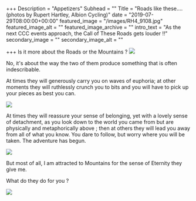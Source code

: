 +++
Description = "Appetizers"
Subhead = ""
Title = "Roads like these.... (photos by Rupert Hartley, Albion Cycling)"
date = "2019-07-29T08:00:00+00:00"
featured_image = "/images/RH4_9108.jpg"
featured_image_alt = ""
featured_image_archive = ""
intro_text = "As the next CCC events approach, the Call of These Roads gets louder !!"
secondary_image = ""
secondary_image_alt = ""

+++
Is it more about the Roads or the Mountains ? ![](/images/RH5D7386.jpg)

No, it's about the way the two of them produce something that is often indescribable.

At times they will generously carry you on waves of euphoria; at other moments they will ruthlessly  crunch you to bits and you will have to pick up your pieces as best you can.

![](/images/RH4_8827.jpg)

At times they will reassure your sense of belonging, yet with a lovely sense of detachment, as you look down to the world you came from but are physically and metaphorically above ; then at others they will lead you away from all of what you know. You dare to follow, but worry where you will be taken. The adventure has begun.

![](/images/RH4_8708.jpg)

But most of all, I am attracted to Mountains for the sense of Eternity they give me.

What do they do for you ?

![](/images/smaller.jpg)